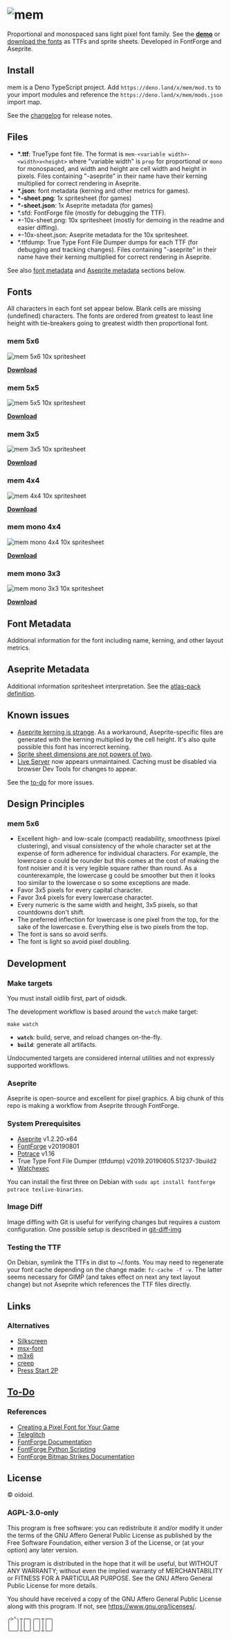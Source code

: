 # ![mem](logo.png)

Proportional and monospaced sans light pixel font family. See the
**[demo](https://rndmem.com)** or [download the fonts](#fonts) as TTFs and
sprite sheets. Developed in FontForge and Aseprite.

## Install

mem is a Deno TypeScript project. Add `https://deno.land/x/mem/mod.ts` to your
import modules and reference the `https://deno.land/x/mem/mods.json` import map.

See the [changelog](changelog.md) for release notes.

## Files

- **\*.ttf**: TrueType font file. The format is
  `mem-<variable width>-<width>x<height>` where "variable width" is `prop` for
  proportional or `mono` for monospaced, and width and height are cell width and
  height in pixels. Files containing "-aseprite" in their name have their
  kerning multiplied for correct rendering in Aseprite.
- **\*.json**: font metadata (kerning and other metrics for games).
- **\*-sheet.png**: 1x spritesheet (for games)
- **\*-sheet.json**: 1x Aseprite metadata (for games)
- \*.sfd: FontForge file (mostly for debugging the TTF).
- \*-10x-sheet.png: 10x spritesheet (mostly for demoing in the readme and easier
  diffing).
- \*-10x-sheet.json: Aseprite metadata for the 10x spritesheet.
- \*.ttfdump: True Type Font File Dumper dumps for each TTF (for debugging and
  tracking changes). Files containing "-aseprite" in their name have their
  kerning multiplied for correct rendering in Aseprite.

See also [font metadata](#font-metadata) and
[Aseprite metadata](#aseprite-metadata) sections below.

## Fonts

All characters in each font set appear below. Blank cells are missing
(undefined) characters. The fonts are ordered from greatest to least line height
with tie-breakers going to greatest width then proportional font.

### mem 5x6

![mem 5x6 10x spritesheet](dist/mem-prop-5x6-10x-sheet.png)

**[Download](dist/mem-prop-5x6.ttf)**

### mem 5x5

![mem 5x5 10x spritesheet](dist/mem-prop-5x5-10x-sheet.png)

**[Download](dist/mem-prop-5x5.ttf)**

### mem 3x5

![mem 3x5 10x spritesheet](dist/mem-prop-3x5-10x-sheet.png)

**[Download](dist/mem-prop-3x5.ttf)**

### mem 4x4

![mem 4x4 10x spritesheet](dist/mem-prop-4x4-10x-sheet.png)

**[Download](dist/mem-prop-4x4.ttf)**

### mem mono 4x4

![mem mono 4x4 10x spritesheet](dist/mem-mono-4x4-10x-sheet.png)

**[Download](dist/mem-mono-4x4.ttf)**

### mem mono 3x3

![mem mono 3x3 10x spritesheet](dist/mem-mono-3x3-10x-sheet.png)

**[Download](dist/mem-mono-3x3.ttf)**

## Font Metadata

Additional information for the font including name, kerning, and other layout
metrics.

## Aseprite Metadata

Additional information spritesheet interpretation. See the
[atlas-pack definition](https://github.com/oidoid/atlas-pack/blob/master/src/types/Aseprite.ts).

## Known issues

- [Aseprite kerning is strange](https://github.com/aseprite/aseprite/issues/1877).
  As a workaround, Aseprite-specific files are generated with the kerning
  multiplied by the cell height. It's also quite possible this font has
  incorrect kerning.
- [Sprite sheet dimensions are not powers of two](https://github.com/aseprite/aseprite/issues/2289).
- [Live Server](https://github.com/tapio/live-server) now appears unmaintained.
  Caching must be disabled via browser Dev Tools for changes to appear.

See the [to-do](to-do.text) for more issues.

## Design Principles

### mem 5x6

- Excellent high- and low-scale (compact) readability, smoothness (pixel
  clustering), and visual consistency of the whole character set at the expense
  of form adherence for individual characters. For example, the lowercase o
  could be rounder but this comes at the cost of making the font noisier and it
  is very legible square rather than round. As a counterexample, the lowercase g
  could be smoother but then it looks too similar to the lowercase o so some
  exceptions are made.
- Favor 3x5 pixels for every capital character.
- Favor 3x4 pixels for every lowercase character.
- Every numeric is the same width and height, 3x5 pixels, so that countdowns
  don't shift.
- The preferred inflection for lowercase is one pixel from the top, for the sake
  of the lowercase e. Everything else is two pixels from the top.
- The font is sans so avoid serifs.
- The font is light so avoid pixel doubling.

## Development

### Make targets

You must install oidlib first, part of oidsdk.

The development workflow is based around the `watch` make target:

```lang=sh
make watch
```

- **`watch`**: build, serve, and reload changes on-the-fly.
- **`build`**: generate all artifacts.

Undocumented targets are considered internal utilities and not expressly
supported workflows.

### Aseprite

Aseprite is open-source and excellent for pixel graphics. A big chunk of this
repo is making a workflow from Aseprite through FontForge.

### System Prerequisites

- [Aseprite](https://www.aseprite.org) v1.2.20-x64
- [FontForge](https://fontforge.org) v20190801
- [Potrace](http://potrace.sourceforge.net) v1.16
- True Type Font File Dumper (ttfdump) v2019.20190605.51237-3build2
- [Watchexec](https://watchexec.github.io)

You can install the first three on Debian with
`sudo apt install fontforge potrace texlive-binaries`.

### Image Diff

Image diffing with Git is useful for verifying changes but requires a custom
configuration. One possible setup is described in
[git-diff-img](https://github.com/niedzielski/git-diff-img)

### Testing the TTF

On Debian, symlink the TTFs in dist to ~/.fonts. You may need to regenerate your
font cache depending on the change made: `fc-cache -f -v`. The latter seems
necessary for GIMP (and takes effect on next any text layout change) but not
Aseprite which references the TTF files directly.

## Links

### Alternatives

- [Silkscreen](http://kottke.org/plus/type/silkscreen/)
- [msx-font](https://git.ateijelo.com/ateijelo/msx-font.git)
- [m3x6](https://managore.itch.io/m3x6)
- [creep](https://github.com/romeovs/creep)
- [Press Start 2P](https://fonts.google.com/specimen/Press+Start+2P)

## [To-Do](todo.md)

### References

- [Creating a Pixel Font for Your Game](http://monsterfacegames.blogspot.com/2013/10/creating-pixel-font-for-your-game.html)
- [Teleglitch](http://www.teleglitch.com/)
- [FontForge Documentation](https://fontforge.github.io/en-US/documentation/)
- [FontForge Python Scripting](https://fontforge.org/docs/scripting/python/fontforge.html)
- [FontForge Bitmap Strikes Documentation](https://fontforge.org/docs/tutorial/editexample8.html)

## License

© oidoid.

### AGPL-3.0-only

This program is free software: you can redistribute it and/or modify it under
the terms of the GNU Affero General Public License as published by the Free
Software Foundation, either version 3 of the License, or (at your option) any
later version.

This program is distributed in the hope that it will be useful, but WITHOUT ANY
WARRANTY; without even the implied warranty of MERCHANTABILITY or FITNESS FOR A
PARTICULAR PURPOSE. See the GNU Affero General Public License for more details.

You should have received a copy of the GNU Affero General Public License along
with this program. If not, see <https://www.gnu.org/licenses/>.

```
╭>°╮┬┌─╮╭─╮┬┌─╮
│  │││ ││ │││ │
╰──╯┴└─╯╰─╯┴└─╯
```
